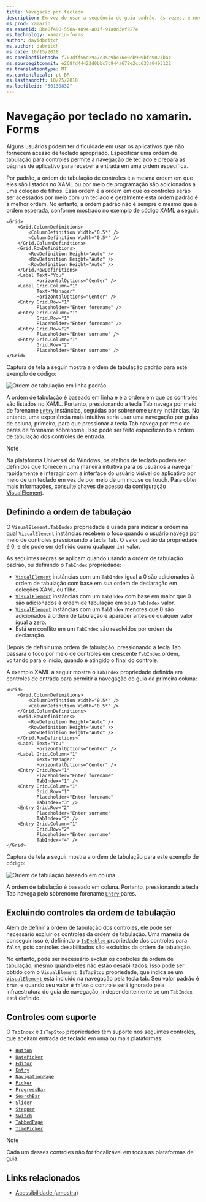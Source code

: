 ```yaml
---
title: Navegação por teclado
description: Em vez de usar a sequência de guia padrão, às vezes, é necessário ajustar a interface do usuário, especificando a sequência de guia com uma combinação das propriedades TabIndex e IsTapStop.
ms.prod: xamarin
ms.assetid: 8be8f498-558a-4894-a01f-91a0d3ef927e
ms.technology: xamarin-forms
author: davidbritch
ms.author: dabritch
ms.date: 10/15/2018
ms.openlocfilehash: f703dff56d2947c35a9bc76e0eb909bfe9023bac
ms.sourcegitcommit: e268fd44422d0bbc7c944a678e2cc633a0493122
ms.translationtype: MT
ms.contentlocale: pt-BR
ms.lasthandoff: 10/25/2018
ms.locfileid: "50130832"
---
```

# <a name="keyboard-navigation-in-xamarinforms"></a>Navegação por teclado no xamarin. Forms

Alguns usuários podem ter dificuldade em usar os aplicativos que não fornecem acesso de teclado apropriado. Especificar uma ordem de tabulação para controles permite a navegação de teclado e prepara as páginas de aplicativo para receber a entrada em uma ordem específica.

Por padrão, a ordem de tabulação de controles é a mesma ordem em que eles são listados no XAML ou por meio de programação são adicionados a uma coleção de filhos. Essa ordem é a ordem em que os controles serão ser acessados por meio com um teclado e geralmente esta ordem padrão é a melhor ordem. No entanto, a ordem padrão não é sempre o mesmo que a ordem esperada, conforme mostrado no exemplo de código XAML a seguir:

```xaml
<Grid>
    <Grid.ColumnDefinitions>
        <ColumnDefinition Width="0.5*" />
        <ColumnDefinition Width="0.5*" />
    </Grid.ColumnDefinitions>
    <Grid.RowDefinitions>
        <RowDefinition Height="Auto" />
        <RowDefinition Height="Auto" />
        <RowDefinition Height="Auto" />
    </Grid.RowDefinitions>
    <Label Text="You"
           HorizontalOptions="Center" />
    <Label Grid.Column="1"
           Text="Manager"
           HorizontalOptions="Center" />
    <Entry Grid.Row="1"
           Placeholder="Enter forename" />
    <Entry Grid.Column="1"
           Grid.Row="1"
           Placeholder="Enter forename" />
    <Entry Grid.Row="2"
           Placeholder="Enter surname" />
    <Entry Grid.Column="1"
           Grid.Row="2"
           Placeholder="Enter surname" />
</Grid>
```

Captura de tela a seguir mostra a ordem de tabulação padrão para este exemplo de código:

![](keyboard-images/default-tab-order.png "Ordem de tabulação em linha padrão")

A ordem de tabulação é baseado em linha e é a ordem em que os controles são listados no XAML. Portanto, pressionando a tecla Tab navega por meio de forename [ `Entry` ](xref:Xamarin.Forms.Entry) instâncias, seguidas por sobrenome `Entry` instâncias. No entanto, uma experiência mais intuitiva seria usar uma navegação por guias de coluna, primeiro, para que pressionar a tecla Tab navega por meio de pares de forename sobrenome. Isso pode ser feito especificando a ordem de tabulação dos controles de entrada.

> [!NOTE]
> Na plataforma Universal do Windows, os atalhos de teclado podem ser definidos que fornecem uma maneira intuitiva para os usuários a navegar rapidamente e interagir com a interface do usuário visível do aplicativo por meio de um teclado em vez de por meio de um mouse ou touch. Para obter mais informações, consulte [chaves de acesso da configuração VisualElement](~/xamarin-forms/platform/platform-specifics/consuming/windows.md#visualelement-accesskeys).

## <a name="setting-the-tab-order"></a>Definindo a ordem de tabulação

O `VisualElement.TabIndex` propriedade é usada para indicar a ordem na qual [ `VisualElement` ](xref:Xamarin.Forms.VisualElement) instâncias recebem o foco quando o usuário navega por meio de controles pressionando a tecla Tab. O valor padrão da propriedade é 0, e ele pode ser definido como qualquer `int` valor.

As seguintes regras se aplicam quando usando a ordem de tabulação padrão, ou definindo o `TabIndex` propriedade:

 - [`VisualElement`](xref:Xamarin.Forms.VisualElement) instâncias com um `TabIndex` igual a 0 são adicionados à ordem de tabulação com base em sua ordem de declaração em coleções XAML ou filho.
 - [`VisualElement`](xref:Xamarin.Forms.VisualElement) instâncias com um `TabIndex` com base em maior que 0 são adicionados à ordem de tabulação em seus `TabIndex` valor.
 - [`VisualElement`](xref:Xamarin.Forms.VisualElement) instâncias com um `TabIndex` menores que 0 são adicionados à ordem de tabulação e aparecer antes de qualquer valor igual a zero.
 - Está em conflito em um `TabIndex` são resolvidos por ordem de declaração.

Depois de definir uma ordem de tabulação, pressionando a tecla Tab passará o foco por meio de controles em crescente `TabIndex` ordem, voltando para o início, quando é atingido o final do controle.

A exemplo XAML a seguir mostra o `TabIndex` propriedade definida em controles de entrada para permitir a navegação do guia da primeira coluna:

```xaml
<Grid>
    <Grid.ColumnDefinitions>
        <ColumnDefinition Width="0.5*" />
        <ColumnDefinition Width="0.5*" />
    </Grid.ColumnDefinitions>
    <Grid.RowDefinitions>
        <RowDefinition Height="Auto" />
        <RowDefinition Height="Auto" />
        <RowDefinition Height="Auto" />
    </Grid.RowDefinitions>
    <Label Text="You"
           HorizontalOptions="Center" />
    <Label Grid.Column="1"
           Text="Manager"
           HorizontalOptions="Center" />
    <Entry Grid.Row="1"
           Placeholder="Enter forename"
           TabIndex="1" />
    <Entry Grid.Column="1"
           Grid.Row="1"
           Placeholder="Enter forename"
           TabIndex="3" />
    <Entry Grid.Row="2"
           Placeholder="Enter surname"
           TabIndex="2" />
    <Entry Grid.Column="1"
           Grid.Row="2"
           Placeholder="Enter surname"
           TabIndex="4" />
</Grid>
```

Captura de tela a seguir mostra a ordem de tabulação para este exemplo de código:

![](keyboard-images/correct-tab-order.png "Ordem de tabulação baseado em coluna")

A ordem de tabulação é baseado em coluna. Portanto, pressionando a tecla Tab navega pelo sobrenome forename [ `Entry` ](xref:Xamarin.Forms.Entry) pares.

## <a name="excluding-controls-from-the-tab-order"></a>Excluindo controles da ordem de tabulação

Além de definir a ordem de tabulação dos controles, ele pode ser necessário excluir os controles da ordem de tabulação. Uma maneira de conseguir isso é, definindo o [ `IsEnabled` ](xref:Xamarin.Forms.VisualElement) propriedade dos controles para `false`, pois controles desabilitados são excluídos da ordem de tabulação.

No entanto, pode ser necessário excluir os controles da ordem de tabulação, mesmo quando eles não estão desabilitados. Isso pode ser obtido com o `VisualElement.IsTapStop` propriedade, que indica se um [ `VisualElement` ](xref:Xamarin.Forms.VisualElement) está incluído na navegação pela tecla tab. Seu valor padrão é `true`, e quando seu valor é `false` o controle será ignorado pela infraestrutura do guia de navegação, independentemente se um `TabIndex` está definido.

## <a name="supported-controls"></a>Controles com suporte

O `TabIndex` e `IsTapStop` propriedades têm suporte nos seguintes controles, que aceitam entrada de teclado em uma ou mais plataformas:

- [`Button`](xref:Xamarin.Forms.Button)
- [`DatePicker`](xref:Xamarin.Forms.DatePicker)
- [`Editor`](xref:Xamarin.Forms.Editor)
- [`Entry`](xref:Xamarin.Forms.Entry)
- [`NavigationPage`](xref:Xamarin.Forms.NavigationPage)
- [`Picker`](xref:Xamarin.Forms.Picker)
- [`ProgressBar`](xref:Xamarin.Forms.ProgressBar)
- [`SearchBar`](xref:Xamarin.Forms.SearchBar)
- [`Slider`](xref:Xamarin.Forms.Slider)
- [`Stepper`](xref:Xamarin.Forms.Stepper)
- [`Switch`](xref:Xamarin.Forms.Switch)
- [`TabbedPage`](xref:Xamarin.Forms.TabbedPage)
- [`TimePicker`](xref:Xamarin.Forms.TimePicker)

> [!NOTE]
> Cada um desses controles não for focalizável em todas as plataformas de guia.

## <a name="related-links"></a>Links relacionados

- [Acessibilidade (amostra)](https://developer.xamarin.com/samples/xamarin-forms/UserInterface/Accessibility/)
